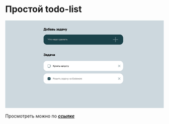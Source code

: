 # Простой todo-list

![github.com/remnev-s/todo-list/](./src/img/readme-cover.jpg)

Просмотреть можно по
**_[ссылке](https://remnev-s.github.io/todo-list/)_**
